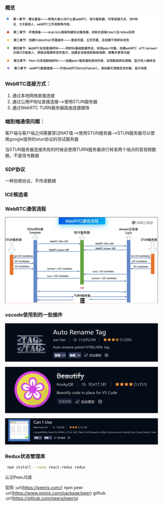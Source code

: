 ### 概览

![image-20250409202638278](./assets/%E5%AD%A6%E4%B9%A0%E7%AC%94%E8%AE%B0/image-20250409202638278.png)

### WebRTC连接方式：

1. 通过本地网络直接连接
2. 通过公用IP地址直接连接-->使用STUN服务器
3. 通过WebRTC TURN服务器路由连接媒体

### 端到端通信问题：

客户端与客户端之间需要穿过NAT墙-->使用STUN服务器-->STUN服务器可以使用google提供的stun协议的测试服务器

当STUN服务器连接失败的时候会使用TURN服务器进行转发两个端点的音视频数据，不是信令数据

### SDP协议

一种协商协议，不传递数据

### ICE候选者

### WebRTC通信流程

![image-20250409212710857](./assets/%E5%AD%A6%E4%B9%A0%E7%AC%94%E8%AE%B0/image-20250409212710857.png)

### vscode使用到的一些插件

![image-20250409213546151](./assets/%E5%AD%A6%E4%B9%A0%E7%AC%94%E8%AE%B0/image-20250409213546151.png)

![image-20250409213648352](./assets/%E5%AD%A6%E4%B9%A0%E7%AC%94%E8%AE%B0/image-20250409213648352.png)

![image-20250409213756557](./assets/%E5%AD%A6%E4%B9%A0%E7%AC%94%E8%AE%B0/image-20250409213756557.png)

### Redux状态管理库

```sh
 npm install --save react-redux redux
```

认识PeerJS库

官网 :url(https://peerjs.com/) npm peer :url(https://www.npmjs.com/package/peer) github :url(https://github.com/peers/peerjs)
